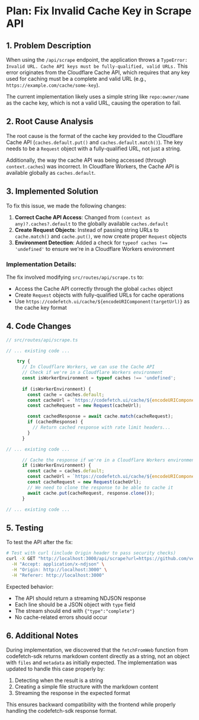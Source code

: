 # Plan: Fix Invalid Cache Key in Scrape API

## 1. Problem Description

When using the `/api/scrape` endpoint, the application throws a `TypeError: Invalid URL. Cache API keys must be fully-qualified, valid URLs.` This error originates from the Cloudflare Cache API, which requires that any key used for caching must be a complete and valid URL (e.g., `https://example.com/cache/some-key`).

The current implementation likely uses a simple string like `repo:owner/name` as the cache key, which is not a valid URL, causing the operation to fail.

## 2. Root Cause Analysis

The root cause is the format of the cache key provided to the Cloudflare Cache API (`caches.default.put()` and `caches.default.match()`). The key needs to be a `Request` object with a fully-qualified URL, not just a string.

Additionally, the way the cache API was being accessed (through `context.caches`) was incorrect. In Cloudflare Workers, the Cache API is available globally as `caches.default`.

## 3. Implemented Solution

To fix this issue, we made the following changes:

1. **Correct Cache API Access**: Changed from `(context as any)?.caches?.default` to the globally available `caches.default`
2. **Create Request Objects**: Instead of passing string URLs to `cache.match()` and `cache.put()`, we now create proper `Request` objects
3. **Environment Detection**: Added a check for `typeof caches !== 'undefined'` to ensure we're in a Cloudflare Workers environment

### Implementation Details:

The fix involved modifying `src/routes/api/scrape.ts` to:
- Access the Cache API correctly through the global `caches` object
- Create `Request` objects with fully-qualified URLs for cache operations
- Use `https://codefetch.ui/cache/${encodeURIComponent(targetUrl)}` as the cache key format

## 4. Code Changes

```typescript
// src/routes/api/scrape.ts

// ... existing code ...

    try {
      // In Cloudflare Workers, we can use the Cache API
      // Check if we're in a Cloudflare Workers environment
      const isWorkerEnvironment = typeof caches !== 'undefined';
      
      if (isWorkerEnvironment) {
        const cache = caches.default;
        const cacheUrl = `https://codefetch.ui/cache/${encodeURIComponent(targetUrl)}`;
        const cacheRequest = new Request(cacheUrl);

        const cachedResponse = await cache.match(cacheRequest);
        if (cachedResponse) {
          // Return cached response with rate limit headers...
        }
      }

// ... existing code ...

      // Cache the response if we're in a Cloudflare Workers environment
      if (isWorkerEnvironment) {
        const cache = caches.default;
        const cacheUrl = `https://codefetch.ui/cache/${encodeURIComponent(targetUrl)}`;
        const cacheRequest = new Request(cacheUrl);
        // We need to clone the response to be able to cache it
        await cache.put(cacheRequest, response.clone());
      }

// ... existing code ...
```

## 5. Testing

To test the API after the fix:

```bash
# Test with curl (include Origin header to pass security checks)
curl -X GET "http://localhost:3000/api/scrape?url=https://github.com/vercel/ms" \
  -H "Accept: application/x-ndjson" \
  -H "Origin: http://localhost:3000" \
  -H "Referer: http://localhost:3000"
```

Expected behavior:
- The API should return a streaming NDJSON response
- Each line should be a JSON object with `type` field
- The stream should end with `{"type":"complete"}`
- No cache-related errors should occur

## 6. Additional Notes

During implementation, we discovered that the `fetchFromWeb` function from codefetch-sdk returns markdown content directly as a string, not an object with `files` and `metadata` as initially expected. The implementation was updated to handle this case properly by:

1. Detecting when the result is a string
2. Creating a simple file structure with the markdown content
3. Streaming the response in the expected format

This ensures backward compatibility with the frontend while properly handling the codefetch-sdk response format. 